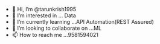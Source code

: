 - 👋 Hi, I’m @tarunkrish1995
- 👀 I’m interested in ... Data
- 🌱 I’m currently learning ...API Automation(REST Assured)
- 💞️ I’m looking to collaborate on ...ML
- 📫 How to reach me ...9581594021

<!---
tarunkrish1995/tarunkrish1995 is a ✨ special ✨ repository because its `README.md` (this file) appears on your GitHub profile.
You can click the Preview link to take a look at your changes.
--->
